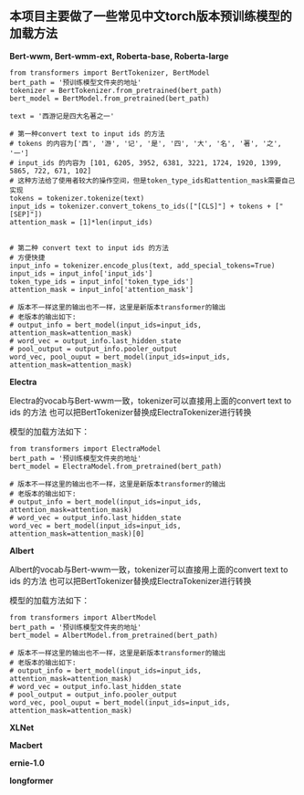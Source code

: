 ## 本项目主要做了一些常见中文torch版本预训练模型的加载方法

**Bert-wwm, Bert-wmm-ext, Roberta-base, Roberta-large**

```[bash]
from transformers import BertTokenizer, BertModel
bert_path = '预训练模型文件夹的地址'
tokenizer = BertTokenizer.from_pretrained(bert_path)
bert_model = BertModel.from_pretrained(bert_path)

text = '西游记是四大名著之一'

# 第一种convert text to input ids 的方法
# tokens 的内容为['西', '游', '记', '是', '四', '大', '名', '著', '之', '一']
# input_ids 的内容为 [101, 6205, 3952, 6381, 3221, 1724, 1920, 1399, 5865, 722, 671, 102]
# 这种方法给了使用者较大的操作空间，但是token_type_ids和attention_mask需要自己实现
tokens = tokenizer.tokenize(text)
input_ids = tokenizer.convert_tokens_to_ids(["[CLS]"] + tokens + ["[SEP]"])
attention_mask = [1]*len(input_ids)


# 第二种 convert text to input ids 的方法
# 方便快捷
input_info = tokenizer.encode_plus(text, add_special_tokens=True)
input_ids = input_info['input_ids']
token_type_ids = input_info['token_type_ids']
attention_mask = input_info['attention_mask']

# 版本不一样这里的输出也不一样，这里是新版本transformer的输出
# 老版本的输出如下:
# output_info = bert_model(input_ids=input_ids, attention_mask=attention_mask)
# word_vec = output_info.last_hidden_state
# pool_output = output_info.pooler_output
word_vec, pool_ouput = bert_model(input_ids=input_ids, attention_mask=attention_mask)

```

**Electra**

Electra的vocab与Bert-wwm一致，tokenizer可以直接用上面的convert text to ids 的方法
也可以把BertTokenizer替换成ElectraTokenizer进行转换

模型的加载方法如下：

```[bash]
from transformers import ElectraModel
bert_path = '预训练模型文件夹的地址'
bert_model = ElectraModel.from_pretrained(bert_path)

# 版本不一样这里的输出也不一样，这里是新版本transformer的输出
# 老版本的输出如下:
# output_info = bert_model(input_ids=input_ids, attention_mask=attention_mask)
# word_vec = output_info.last_hidden_state
word_vec = bert_model(input_ids=input_ids, attention_mask=attention_mask)[0]

```

**Albert**

Albert的vocab与Bert-wwm一致，tokenizer可以直接用上面的convert text to ids 的方法
也可以把BertTokenizer替换成ElectraTokenizer进行转换

模型的加载方法如下：

```[bash]
from transformers import AlbertModel
bert_path = '预训练模型文件夹的地址'
bert_model = AlbertModel.from_pretrained(bert_path)

# 版本不一样这里的输出也不一样，这里是新版本transformer的输出
# 老版本的输出如下:
# output_info = bert_model(input_ids=input_ids, attention_mask=attention_mask)
# word_vec = output_info.last_hidden_state
# pool_output = output_info.pooler_output
word_vec, pool_ouput = bert_model(input_ids=input_ids, attention_mask=attention_mask)

```

**XLNet**


**Macbert**


**ernie-1.0**


**longformer**


































